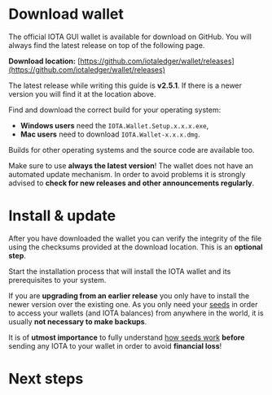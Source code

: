 <!-- TITLE: Download & install -->
<!-- SUBTITLE: The official IOTA wallet -->

# Download wallet
The official IOTA GUI wallet is available for download on GitHub. You will always find the latest release on top of the following page.

**Download location:** [https://github.com/iotaledger/wallet/releases](https://github.com/iotaledger/wallet/releases)

The latest release while writing this guide is **v2.5.1**. If there is a newer version you will find it at the location above.

Find and download the correct build for your operating system:
* **Windows users** need the `IOTA.Wallet.Setup.x.x.x.exe`,
* **Mac users** need to download `IOTA.Wallet-x.x.x.dmg`.

Builds for other operating systems and the source code are available too.

Make sure to use **always the latest version**! The wallet does not have an automated update mechanism. In order to avoid problems it is strongly advised to **check for new releases and other announcements regularly**.

# Install & update
After you have downloaded the wallet you can verify the integrity of the file using the checksums provided at the download location. This is an **optional step**.

Start the installation process that will install the IOTA wallet and its prerequisites to your system.

If you are **upgrading from an earlier release** you only have to install the newer version over the existing one. As you only need your [seeds](/guide/wallet/official/download) in order to access your wallets (and IOTA balances) from anywhere in the world, it is usually **not necessary to make backups**.

It is of **utmost importance** to fully understand [how seeds work](/guide/wallet/official/seeds) **before** sending any IOTA to your wallet in order to avoid **financial loss**!
# Next steps